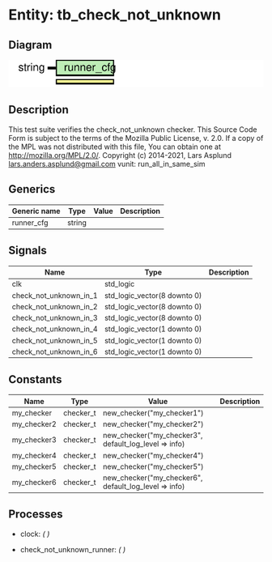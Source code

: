 # Entity: tb_check_not_unknown
## Diagram
![Diagram](tb_check_not_unknown.svg "Diagram")
## Description
This test suite verifies the check_not_unknown checker.
This Source Code Form is subject to the terms of the Mozilla Public
License, v. 2.0. If a copy of the MPL was not distributed with this file,
You can obtain one at http://mozilla.org/MPL/2.0/.
Copyright (c) 2014-2021, Lars Asplund lars.anders.asplund@gmail.com
vunit: run_all_in_same_sim
## Generics
| Generic name | Type   | Value | Description |
| ------------ | ------ | ----- | ----------- |
| runner_cfg   | string |       |             |
## Signals
| Name                    | Type                         | Description |
| ----------------------- | ---------------------------- | ----------- |
| clk                     | std_logic                    |             |
| check_not_unknown_in_1  | std_logic_vector(8 downto 0) |             |
|  check_not_unknown_in_2 | std_logic_vector(8 downto 0) |             |
|  check_not_unknown_in_3 | std_logic_vector(8 downto 0) |             |
| check_not_unknown_in_4  | std_logic_vector(1 downto 0) |             |
|  check_not_unknown_in_5 | std_logic_vector(1 downto 0) |             |
|  check_not_unknown_in_6 | std_logic_vector(1 downto 0) |             |
## Constants
| Name        | Type      | Value                                                  | Description |
| ----------- | --------- | ------------------------------------------------------ | ----------- |
| my_checker  | checker_t |  new_checker("my_checker1")                            |             |
| my_checker2 | checker_t |  new_checker("my_checker2")                            |             |
| my_checker3 | checker_t |  new_checker("my_checker3", default_log_level => info) |             |
| my_checker4 | checker_t |  new_checker("my_checker4")                            |             |
| my_checker5 | checker_t |  new_checker("my_checker5")                            |             |
| my_checker6 | checker_t |  new_checker("my_checker6", default_log_level => info) |             |
## Processes
- clock: _(  )_

- check_not_unknown_runner: _(  )_

